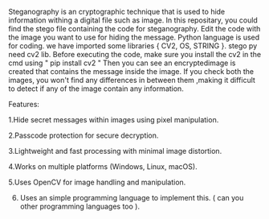 Steganography is an cryptographic technique that is used to hide information withing a digital file such as image.
In this repositary, you could find the stego file containing the code for steganography.
Edit the code with the image you want to use for hiding the message.
Python language is used for coding.
we have imported some libraries { CV2, OS, STRING }.
stego py need cv2 lib.
Before executing the code, make sure you install the cv2 in the cmd using  " pip install cv2 "
Then you can see an encryptedimage is created that contains the message inside the image.
If you check both the images, you won't find any differences in between them ,making it difficult to detect if any of the image contain any information.


Features:

1.Hide secret messages within images using pixel manipulation.

2.Passcode protection for secure decryption.

3.Lightweight and fast processing with minimal image distortion.

4.Works on multiple platforms (Windows, Linux, macOS).

5.Uses OpenCV for image handling and manipulation.

6. Uses an simple programming language to implement this. ( can you other programming languages too ).
